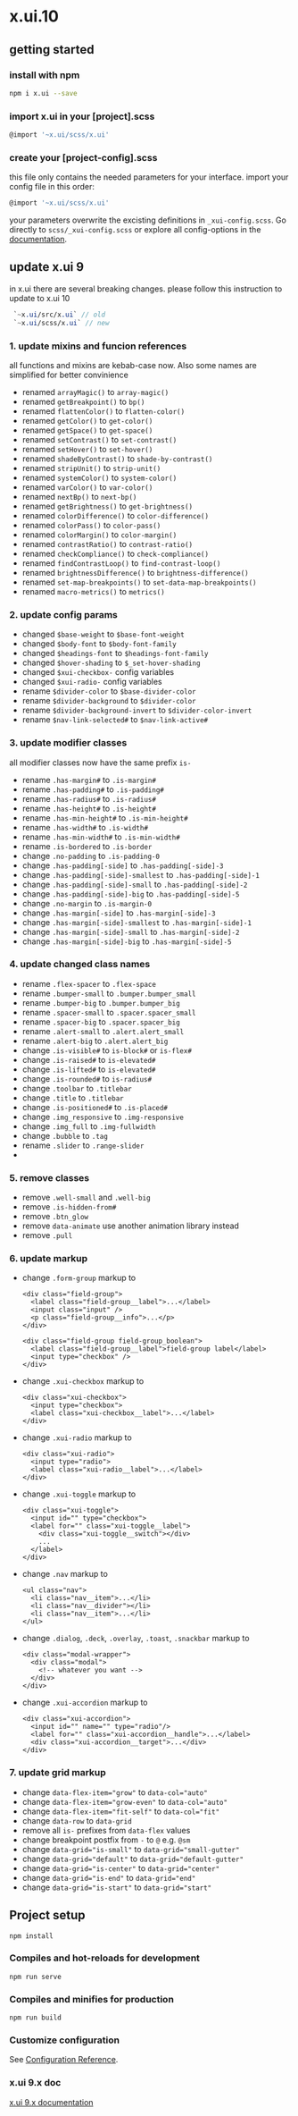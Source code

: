 # x.ui.10

## getting started

### install with npm

```sh
npm i x.ui --save
```

### import x.ui in your [project].scss

```sh
@import '~x.ui/scss/x.ui'
```

### create your [project-config].scss

this file only contains the needed parameters for your interface. import your config file in this order:

```sh
@import '~x.ui/scss/x.ui'
```

your parameters overwrite the excisting definitions in `_xui-config.scss`. Go directly to `scss/_xui-config.scss` or explore all config-options in the [documentation](https://entrecode.github.io/x.ui/#/).

## update x.ui 9

in x.ui there are several breaking changes. please follow this instruction to update to x.ui 10

```scss
 `~x.ui/src/x.ui` // old
 `~x.ui/scss/x.ui` // new
```

### 1. update mixins and funcion references

all functions and mixins are kebab-case now. Also some names are simplified for better convinience

- renamed `arrayMagic()` to `array-magic()`
- renamed `getBreakpoint()` to `bp()`
- renamed `flattenColor()` to `flatten-color()`
- renamed `getColor()` to `get-color()`
- renamed `getSpace()` to `get-space()`
- renamed `setContrast()` to `set-contrast()`
- renamed `setHover()` to `set-hover()`
- renamed `shadeByContrast()` to `shade-by-contrast()`
- renamed `stripUnit()` to `strip-unit()`
- renamed `systemColor()` to `system-color()`
- renamed `varColor()` to `var-color()`
- renamed `nextBp()` to `next-bp()`
- renamed `getBrightness()` to `get-brightness()`
- renamed `colorDifference()` to `color-difference()`
- renamed `colorPass()` to `color-pass()`
- renamed `colorMargin()` to `color-margin()`
- renamed `contrastRatio()` to `contrast-ratio()`
- renamed `checkCompliance()` to `check-compliance()`
- renamed `findContrastLoop()` to `find-contrast-loop()`
- renamed `brightnessDifference()` to `brightness-difference()`
- renamed `set-map-breakpoints()` to `set-data-map-breakpoints()`
- renamed `macro-metrics()` to `metrics()`

### 2. update config params

- changed `$base-weight` to `$base-font-weight`
- changed `$body-font` to `$body-font-family`
- changed `$headings-font` to `$headings-font-family`
- changed `$hover-shading` to `$_set-hover-shading`
- changed `$xui-checkbox-` config variables
- changed `$xui-radio-` config variables
- rename `$divider-color` to `$base-divider-color`
- rename `$divider-background` to `$divider-color`
- rename `$divider-background-invert` to `$divider-color-invert`
- rename `$nav-link-selected#` to `$nav-link-active#`

### 3. update modifier classes

all modifier classes now have the same prefix `is-`

- rename `.has-margin#` to `.is-margin#`
- rename `.has-padding#` to `.is-padding#`
- rename `.has-radius#` to `.is-radius#`
- rename `.has-height#` to `.is-height#`
- rename `.has-min-height#` to `.is-min-height#`
- rename `.has-width#` to `.is-width#`
- rename `.has-min-width#` to `.is-min-width#`
- rename `.is-bordered` to `.is-border`
- change `.no-padding` to `.is-padding-0`
- change `.has-padding[-side]` to `.has-padding[-side]-3`
- change `.has-padding[-side]-smallest` to `.has-padding[-side]-1`
- change `.has-padding[-side]-small` to `.has-padding[-side]-2`
- change `.has-padding[-side]-big` to `.has-padding[-side]-5`
- change `.no-margin` to `.is-margin-0`
- change `.has-margin[-side]` to `.has-margin[-side]-3`
- change `.has-margin[-side]-smallest` to `.has-margin[-side]-1`
- change `.has-margin[-side]-small` to `.has-margin[-side]-2`
- change `.has-margin[-side]-big` to `.has-margin[-side]-5`

### 4. update changed class names

- rename `.flex-spacer` to `.flex-space`
- rename `.bumper-small` to `.bumper.bumper_small`
- rename `.bumper-big` to `.bumper.bumper_big`
- rename `.spacer-small` to `.spacer.spacer_small`
- rename `.spacer-big` to `.spacer.spacer_big`
- rename `.alert-small` to `.alert.alert_small`
- rename `.alert-big` to `.alert.alert_big`
- change `.is-visible#` to `is-block#` or `is-flex#`
- change `.is-raised#` to `is-elevated#`
- change `.is-lifted#` to `is-elevated#`
- change `.is-rounded#` to `is-radius#`
- change `.toolbar` to `.titlebar`
- change `.title` to `.titlebar`
- change `.is-positioned#` to `.is-placed#`
- change `.img_responsive` to `.img-responsive`
- change `.img_full` to `.img-fullwidth`
- change `.bubble` to `.tag`
- rename `.slider` to `.range-slider`
-

### 5. remove classes

- remove `.well-small` and `.well-big`
- remove `.is-hidden-from#`
- remove `.btn_glow`
- remove `data-animate` use another animation library instead
- remove `.pull`

### 6. update markup

- change `.form-group` markup to

  ```
  <div class="field-group">
    <label class="field-group__label">...</label>
    <input class="input" />
    <p class="field-group__info">...</p>
  </div>

  <div class="field-group field-group_boolean">
    <label class="field-group__label">field-group label</label>
    <input type="checkbox" />
  </div>
  ```

- change `.xui-checkbox` markup to
  ```
  <div class="xui-checkbox">
    <input type="checkbox">
    <label class="xui-checkbox__label">...</label>
  </div>
  ```
- change `.xui-radio` markup to
  ```
  <div class="xui-radio">
    <input type="radio">
    <label class="xui-radio__label">...</label>
  </div>
  ```
- change `.xui-toggle` markup to
  ```
  <div class="xui-toggle">
    <input id="" type="checkbox">
    <label for="" class="xui-toggle__label">
      <div class="xui-toggle__switch"></div>
      ...
    </label>
  </div>
  ```
- change `.nav` markup to
  ```
  <ul class="nav">
    <li class="nav__item">...</li>
    <li class="nav__divider"></li>
    <li class="nav__item">...</li>
  </ul>
  ```
- change `.dialog`, `.deck`, `.overlay`, `.toast`, `.snackbar` markup to
  ```
  <div class="modal-wrapper">
    <div class="modal">
      <!-- whatever you want -->
    </div>
  </div>
  ```
- change `.xui-accordion` markup to
  ```
  <div class="xui-accordion">
    <input id="" name="" type="radio"/>
    <label for="" class="xui-accordion__handle">...</label>
    <div class="xui-accordion__target">...</div>
  </div>
  ```

### 7. update grid markup

- change `data-flex-item="grow"` to `data-col="auto"`
- change `data-flex-item="grow-even"` to `data-col="auto"`
- change `data-flex-item="fit-self"` to `data-col="fit"`
- change `data-row` to `data-grid`
- remove all `is-` prefixes from `data-flex` values
- change breakpoint postfix from `-` to `@` e.g. `@sm`
- change `data-grid="is-small"` to `data-grid="small-gutter"`
- change `data-grid="default"` to `data-grid="default-gutter"`
- change `data-grid="is-center"` to `data-grid="center"`
- change `data-grid="is-end"` to `data-grid="end"`
- change `data-grid="is-start"` to `data-grid="start"`

## Project setup

```
npm install
```

### Compiles and hot-reloads for development

```
npm run serve
```

### Compiles and minifies for production

```
npm run build
```

### Customize configuration

See [Configuration Reference](https://cli.vuejs.org/config/).

### x.ui 9.x doc

[x.ui 9.x documentation](https://xuidoc.entrecode.de/)
